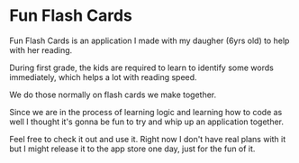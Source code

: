 # Fun Flash Cards

Fun Flash Cards is an application I made with my daugher (6yrs old) to help
with her reading.

During first grade, the kids are required to learn to identify some words
immediately, which helps a lot with reading speed.

We do those normally on flash cards we make together.

Since we are in the process of learning logic and learning how to code as well
I thought it's gonna be fun to try and whip up an application together.

Feel free to check it out and use it. Right now I don't have real plans with it
but I might release it to the app store one day, just for the fun of it.
